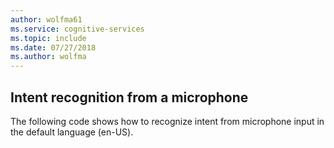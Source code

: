 ```yaml
---
author: wolfma61
ms.service: cognitive-services
ms.topic: include
ms.date: 07/27/2018
ms.author: wolfma
---
```


## Intent recognition from a microphone

The following code shows how to recognize intent from microphone input in the default language (en-US).
